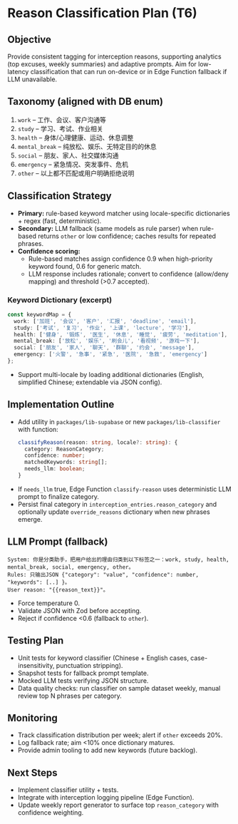 # Reason Classification Plan (T6)

## Objective
Provide consistent tagging for interception reasons, supporting analytics (top excuses, weekly summaries) and adaptive prompts. Aim for low-latency classification that can run on-device or in Edge Function fallback if LLM unavailable.

## Taxonomy (aligned with DB enum)
1. `work` – 工作、会议、客户沟通等
2. `study` – 学习、考试、作业相关
3. `health` – 身体/心理健康、运动、休息调整
4. `mental_break` – 纯放松、娱乐、无特定目的的休息
5. `social` – 朋友、家人、社交媒体沟通
6. `emergency` – 紧急情况、突发事件、危机
7. `other` – 以上都不匹配或用户明确拒绝说明

## Classification Strategy
- **Primary:** rule-based keyword matcher using locale-specific dictionaries + regex (fast, deterministic).
- **Secondary:** LLM fallback (same models as rule parser) when rule-based returns `other` or low confidence; caches results for repeated phrases.
- **Confidence scoring:**
  - Rule-based matches assign confidence 0.9 when high-priority keyword found, 0.6 for generic match.
  - LLM response includes rationale; convert to confidence (allow/deny mapping) and threshold (>0.7 accepted).

### Keyword Dictionary (excerpt)
```ts
const keywordMap = {
  work: ['加班', '会议', '客户', '汇报', 'deadline', 'email'],
  study: ['考试', '复习', '作业', '上课', 'lecture', '学习'],
  health: ['健身', '锻炼', '医生', '休息', '睡觉', '疲劳', 'meditation'],
  mental_break: ['放松', '娱乐', '刷会儿', '看视频', '游戏一下'],
  social: ['朋友', '家人', '聊天', '群聊', '约会', 'message'],
  emergency: ['火警', '急事', '紧急', '医院', '急救', 'emergency']
};
```
- Support multi-locale by loading additional dictionaries (English, simplified Chinese; extendable via JSON config).

## Implementation Outline
- Add utility in `packages/lib-supabase` or new `packages/lib-classifier` with function:
  ```ts
  classifyReason(reason: string, locale?: string): {
    category: ReasonCategory;
    confidence: number;
    matchedKeywords: string[];
    needs_llm: boolean;
  }
  ```
- If `needs_llm` true, Edge Function `classify-reason` uses deterministic LLM prompt to finalize category.
- Persist final category in `interception_entries.reason_category` and optionally update `override_reasons` dictionary when new phrases emerge.

## LLM Prompt (fallback)
```
System: 你是分类助手，把用户给出的理由归类到以下标签之一：work, study, health, mental_break, social, emergency, other。
Rules: 只输出JSON {"category": "value", "confidence": number, "keywords": [..] }。
User reason: "{{reason_text}}"。
```
- Force temperature 0.
- Validate JSON with Zod before accepting.
- Reject if confidence <0.6 (fallback to `other`).

## Testing Plan
- Unit tests for keyword classifier (Chinese + English cases, case-insensitivity, punctuation stripping).
- Snapshot tests for fallback prompt template.
- Mocked LLM tests verifying JSON structure.
- Data quality checks: run classifier on sample dataset weekly, manual review top N phrases per category.

## Monitoring
- Track classification distribution per week; alert if `other` exceeds 20%.
- Log fallback rate; aim <10% once dictionary matures.
- Provide admin tooling to add new keywords (future backlog).

## Next Steps
- Implement classifier utility + tests.
- Integrate with interception logging pipeline (Edge Function).
- Update weekly report generator to surface top `reason_category` with confidence weighting.
